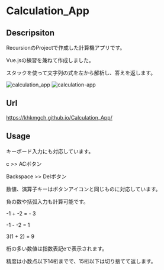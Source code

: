 # Calculation_App

## Descripsiton
RecursionのProjectで作成した計算機アプリです。

Vue.jsの練習を兼ねて作成しました。

スタックを使って文字列の式を左から解析し、答えを返します。

![calculation_app](https://user-images.githubusercontent.com/101968115/172043605-20ac84f1-aef4-466a-93d2-1ea0fcc292b0.png)
![calculation-app](https://github.com/khkmgch/Calculation_App/assets/101968115/6606547c-792c-4b05-a249-8eba50b43eb9)

## Url
https://khkmgch.github.io/Calculation_App/

## Usage
キーボード入力にも対応しています。

c  >>  ACボタン

Backspace  >> Delボタン

数値、演算子キーはボタンアイコンと同じものに対応しています。


負の数や括弧入力も計算可能です。

-1 + -2 = - 3

-1 - -2 = 1

3(1 + 2) = 9 

桁の多い数値は指数表記eで表示されます。

精度は小数点以下14桁までで、15桁以下は切り捨てて返します。
